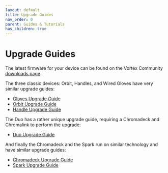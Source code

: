 ```yaml
---
layout: default
title: Upgrade Guides
nav_order: 0
parent: Guides & Tutorials
has_children: true
---
```


# Upgrade Guides

The latest firmware for your device can be found on the Vortex Community [downloads page](https://vortex.community/downloads).

The three classic devices: Orbit, Handles, and Wired Gloves have very similar upgrade guides:

 - [Gloves Upgrade Guide](gloves_upgrade_guide.html)
 - [Orbit Upgrade Guide](orbit_upgrade_guide.html)
 - [Handle Upgrade Guide](handle_upgrade_guide.html)

The Duo has a rather unique upgrade guide, requiring a Chromadeck and Chromalink to perform the upgrade:

 - [Duo Upgrade Guide](duo_upgrade_guide.html)

And finally the Chromadeck and the Spark run on similar technology and have similar upgrade guides:

 - [Chromadeck Upgrade Guide](chromadeck_upgrade_guide.html)
 - [Spark Upgrade Guide](spark_upgrade_guide.html)

